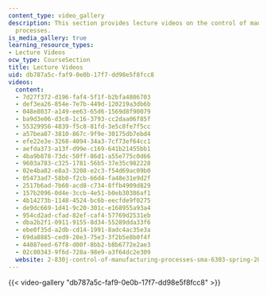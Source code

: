 ```yaml
---
content_type: video_gallery
description: This section provides lecture videos on the control of manufacturing
  processes.
is_media_gallery: true
learning_resource_types:
- Lecture Videos
ocw_type: CourseSection
title: Lecture Videos
uid: db787a5c-faf9-0e0b-17f7-dd98e5f8fcc8
videos:
  content:
  - 7d27f372-d196-faf4-5f1f-b2bfa4806703
  - def3ea26-854e-7e7b-449d-120219a3db6b
  - 048e8037-a149-ee63-65d6-1569d8f90079
  - ba9d3e06-d3c8-1c16-3793-cc2daa06f85f
  - 55329956-4839-f5c8-81fd-3e5c8fe7f5cc
  - a57bea87-3810-867c-9f9e-30175db7ebd4
  - efe22e3e-3268-4094-34a3-7cf73ef64cc1
  - aefda373-a13f-d99e-c169-641b21455bb1
  - 4ba9b878-73dc-50ff-86d1-a55e775c0d66
  - 9603a783-c325-1781-56b5-37e35c982228
  - 02e4ba82-e8a3-3208-e2c3-f54d69ac09b0
  - 05473ad7-58b0-f2cb-66d4-fa48e31e9d2f
  - 2517b6ad-7b60-acd8-c734-8ffb4909d829
  - 157b2096-0d4e-3ccb-4e51-b0eb30386af1
  - 4b14273b-1148-4524-bc6b-eecfde9f0275
  - de9dc669-1d41-9c20-301c-e168955a93a4
  - 954cd2ad-cfad-82ef-caf4-57769d2531eb
  - dba2b2f1-0911-9155-8d34-55289dda33f6
  - ebe0f35d-a2db-cd14-1991-8adc4ac35e3a
  - 69da8885-ced9-28e3-75e3-3f2b5e8b0f4f
  - 44087eed-67f8-d00f-8bb2-b8b6772e2ae3
  - 02c80343-9f6d-728a-98e9-a3f64dc2e309
  website: 2-830j-control-of-manufacturing-processes-sma-6303-spring-2008
---
```



{{< video-gallery "db787a5c-faf9-0e0b-17f7-dd98e5f8fcc8" >}}

